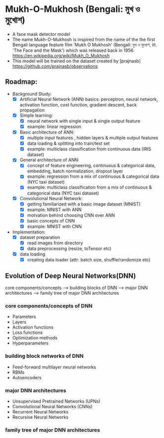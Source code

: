 # Mukh-O-Mukhosh (Bengali: মুখ ও মুখোশ)

- A face mask detector model
- The name Mukh-O-Mukhosh is inspired from the name of the the first Bengali language feature film 'Mukh O Mukhosh' (Bengali: মুখ ও মুখোশ, lit. 'The Face and the Mask') which was released back in 1956. https://en.wikipedia.org/wiki/Mukh_O_Mukhosh
- This model will be trained on the dataset created by [prajnasb] https://github.com/prajnasb/observations

## Roadmap:

- Background Study:
  - [x] Artificial Neural Network (ANN) basics: perceptron, neural network, activation function, cost function, gradient descent, back propagation
  - [x] Simple learning: 
    - [x] neural network with single input & single output feature
    - [x] example: linear regression 
  - [x] Basic architecture of ANN: 
    - [x] multiple input features , hidden layers & multiple output features
    - [x] data loading & splitting into train/test set
    - [x] example: multiclass classification from continuous data (IRIS dataset)
  - [x] General architecture of ANN:
    - [x] concept of feature engineering, continuous & categorical data, embedding, batch normalization, dropout layer
    - [x] example: regression from a mix of continuous & categorical data (NYC taxi dataset)
    - [x] example: multiclass classification from a mix of continuous & categorical data (NYC taxi dataset)
  - [x] Convolutional Neural Network:
    - [x] getting familiarized with a basic image dataset (MNIST)
    - [x] example: MNIST with ANN
    - [x] motvation behind choosing CNN over ANN
    - [x] basic concepts of CNN
    - [x] example: MNIST with CNN
  
- Implementation:
    - [x] dataset preparation
      - [x] read images from directory
      - [x] data preprocessing (resize, toTensor etc)
    - [x] data loading
      - [x] creating data loader (attr: batch size, shuffle/randomize etc)

## Evolution of Deep Neural Networks(DNN)
core components/concepts --> building blocks of DNN --> major DNN architectures --> family tree of major DNN architectures

### core components/concepts of DNN
  - Parameters
  - Layers
  - Activation functions
  - Loss functions
  - Optimization methods
  - Hyperparameters

### building block networks of DNN
  - Feed-forward multilayer neural networks
  - RBMs
  - Autoencoders

### major DNN architectures
  - Unsupervised Pretrained Networks (UPNs)
  - Convolutional Neural Networks (CNNs)
  - Recurrent Neural Networks
  - Recursive Neural Networks
  
### family tree of major DNN architectures
